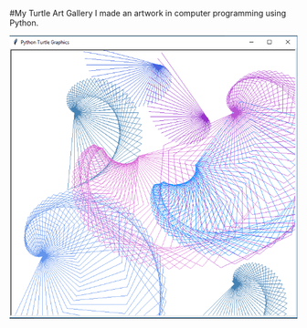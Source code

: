#My Turtle Art Gallery
I made an artwork in computer programming using Python.

![TurtleArt](/Art.PNG)
